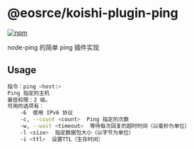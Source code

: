 # @eosrce/koishi-plugin-ping

[![npm](https://img.shields.io/npm/v/@eosrce/koishi-plugin-ping?style=flat-square)](https://www.npmjs.com/package/@eosrce/koishi-plugin-ping)

node-ping 的简单 ping 插件实现

## Usage

```bash
指令：ping <host:>
Ping 指定的主机
最低权限：2 级。
可用的选项有：
    -6  使用 IPv6 协议
    -c, --count <count>  Ping 指定的次数
    -w, --wait <timeout>  等待每次回复的超时时间（以毫秒为单位）
    -l <size>  指定数据包大小（以字节为单位）
    -i <ttl>  设置TTL（生存时间）
```
